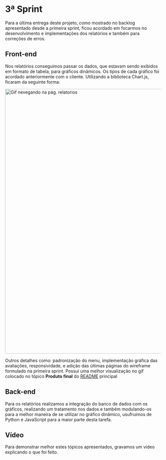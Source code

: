 # 3ª Sprint
Para a última entrega deste projeto, como mostrado no backlog apresentado desde a primeira sprint, ficou acordado em focarmos no desenvolvimento e implementações dos relatórios e também para correções de erros.

## Front-end
Nos relatórios conseguimos passar os dados, que estavam sendo exibidos em formato de tabela, para gráficos dinâmicos. Os tipos de cada gráfico foi acordado anteriormente com o cliente. Utilizando a biblioteca Chart.js, ficaram da seguinte forma:

<img src="/doc/front-end/#" alt="Gif nevegando na pág. relatorios" width="855" >

Outros detalhes como: padronização do menu, implementação gráfica das avaliações,  responsividade, e adição das últimas páginas do wireframe formulado na primeira sprint. Possui uma melhor visualização no gif colocado no tópico **Produto final** do <a href='.. /../README.md'>README</a> principal

## Back-end
Para os relatórios realizamos a integração do banco de dados com os gráficos, realizando um tratamento nos dados e também modulando-os para a melhor maneira de se utilizar no gráfico dinâmico, usufruimos de Python e JavaScript para a maior parte desta tarefa.

## Vídeo
Para demonstrar melhor estes tópicos apresentados, gravamos um vídeo explicando o que foi feito.